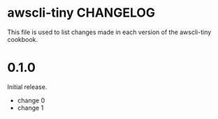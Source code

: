 # awscli-tiny CHANGELOG

This file is used to list changes made in each version of the awscli-tiny cookbook.

# 0.1.0

Initial release.

- change 0
- change 1


